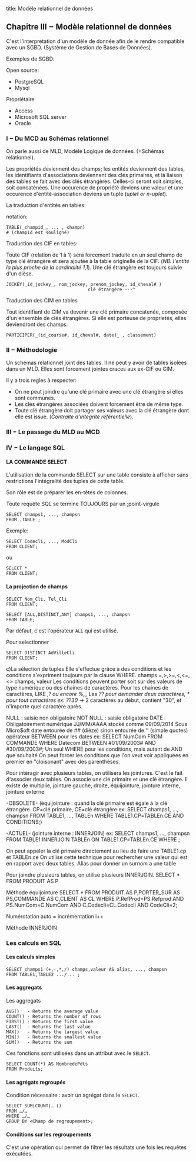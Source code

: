 title: Modèle relationnel de données

## Chapitre III − Modèle relationnel de données

C'est l'interpretation d'un modèle de donnée afin de le rendre compatible 
avec un SGBD. (Système de Gestion de Bases de Données). 

Exemples de SGBD:

Open source:

* PostgreSQL
* Mysql

Propriétaire

* Access
* Microsoft SQL server
* Oracle

### I − Du MCD au Schémas relationnel 

On parle aussi de MLD, Modèle Logique de données. (=Schémas relationnel). 

Les propriétés deviennent des champs; les entités deviennent des tables, 
les identifiants d'associations deviennent des clés primaires, et la 
liaison des tables se fait avec des clés étrangères. Celles-ci seront soit 
simples, soit concaténées. Une occurence de propriété deviens une valeur 
et une occurence d'entité-association deviens un tuple (*uplet or n-uplet*). 

La traduction d'entités en tables: 

notation:

~~~
TABLE(_champid_, ... , champn)
# (champid est souligné)
~~~

Traduction des CIF en tables: 

Toute CIF (relation de 1 à 1) sera forcement traduite en un seul champ de 
type clé étrangère et sera ajoutée à la table originelle de la CIF. (*NB: 
l'entité la plus proche de la cardinalité 1,1*). Une clé étrangère est 
toujours suivie d'un dièse. 

~~~
JOCKEY(_id_jockey_, nom_jockey, prenom_jockey, id_cheval# )
                               clé étrangère ---^
~~~

Traduction des CIM en tables

Tout identifiant de CIM va devenir une clé primaire concatenée, composée 
d'un ensemble de clés étrangères. Si elle est porteuse de proprietés, 
elles deviendront des champs. 

~~~
PARTICIPER(_(id_course#, id_cheval#, date)_ , classement)
~~~

### II − Méthodologie

Un schémas relationnel joint des tables. Il ne peut y avoir de tables 
isolées dans un MLD. Elles sont forcement jointes craces aux ex-CIF ou CIM. 

Il y a trois regles à respecter:

* On ne peut joindre qu'une clé primaire avec une clé étrangère si 
    elles sont communes. 
* Les clés étrangères associées doivent forcement être de même type. 
* Toute clé étrangère doit partager ses valeurs avec la clé étrangère 
dont elle est issue. (*Contraite d'integrité référentielle*). 

### III − Le passage du MLD au MCD

### IV − Le langage SQL


####  LA COMMANDE SELECT

L'utilisation de la commande SELECT sur une table consiste à afficher sans 
restrictions l'intégralité des tuples de cette table.

Son rôle est de préparer les en-têtes de colonnes. 

Toute requête SQL se termine TOUJOURS par un ;point-virgule

~~~
SELECT champs1, ..., champsn
FROM .TABLE ;
~~~

Exemple:

~~~
SELECT Codecli, ..., ModCli
FROM CLIENT;
~~~

ou

~~~
SELECT *
FROM CLIENT;
~~~

#### La projection de champs

~~~
SELECT Nom_Cli, Tel_Cli 
FROM CLIENT;
~~~

~~~
SELECT [ALL,DISTINCT,ANY] champs1, ..., champsn 
FROM TABLE;
~~~

Par défaut, c'est l'opérateur `ALL` qui est utilisé. 

Pour selectionner 

~~~
SELECT DISTINCT AdVilleCli 
FROM CLIENT;
~~~

c)La sélection de tuples
Elle s'effectue grâce à des conditions et les conditions s'expriment toujours par la clause WHERE.
champs =,>,>=,<,<=,<> champs, valeur
Les conditions peuvent porter soit sur des valeurs de type numérique ou des chaines de caractères.
Pour les chaines de caractères, LIKE *,? ou encore %,_
Les ?? pour demander deux caractères, * pour tout caractères
ex: ??30* -> 2 caractères au début, contient "30", et n'importe quel caractère après.

NULL : saisie non obligatoire
NOT NULL : saisie obligatoire
DATE : Obligatoirement numérique
JJ/MM/AAAA
stocké comme 09/09/2014
Sous Micro$oft date entourée de ## (dièze)
sinon entourée de '' (simple quotes)
opérateur BETWEEN pour les dates
ex: SELECT NumCom FROM COMMANDE WHERE Datecom BETWEEN #01/09/2003# AND #30/09/2003#;
Un seul WHERE pour les conditions, mais autant de AND que souhaité
On peut forcer les conditions que l'on veut voir appliquées en premier en "cloisonant" avec des parenthèses.

Pour intéragir avec plusieurs tables, on utilisera les jointures.
C'est le fait d'associer deux tables. On associe une clé primaire et une clé étrangère. Il existe de multiplie, jointure gauche, droite, équijointure, jointure interne, jointure externe

-OBSOLETE-
(équijointure : quand la clé primaire est égale à la clé étrangère. CP=clé primaire, CE=clé étrangère
ex: SELECT champs1, ..., champsn FROM TABLE1, ..., TABLEn WHERE TABLE1.CP=TABLEn.CE AND CONDITIONS;)

-ACTUEL-
(jointure interne : INNERJOIN)
ex:
SELECT champs1, ..., champsn FROM TABLE1 INNERJOIN TABLEn ON TABLE1.CP=TABLEn.CE WHERE <conditions>;

On peut appeler la clé primaire directement au lieu de faire une TABLE1.cp et TABLEn.ce
On utilise cette technique pour rechercher une valeur qui est en rapport avec deux tables.
Alias pour donner un surnom a une table


Pour joindre plusieurs tables, on utilise plusieurs INNERJOIN.
SELECT * FROM PRODUIT AS P

Méthode équijointure
SELECT * FROM PRODUIT AS P,PORTER_SUR AS PS,COMMANDE AS C,CLIENT AS CL WHERE P.RefProd=PS.Refprod AND PS.NumCom=C.NumCom AND C.Codecli=CL.Codecli AND CodeCli=2;

Numérotation auto = incrémentation i++

Méthode INNERJOIN


### Les calculs en SQL

#### Les calculs simples

~~~
SELECT champs1 (+,-,*,/) champs,valeur AS alias, ..., champsn
FROM TABLE1,TABLE2 .../... ;
~~~

#### Les aggregats

Les aggregats 

~~~
AVG()   - Returns the average value
COUNT() - Returns the number of rows
FIRST() - Returns the first value
LAST()  - Returns the last value
MAX()   - Returns the largest value
MIN()   - Returns the smallest value
SUM()   - Returns the sum
~~~

Ces fonctions sont utilisées dans un attribut avec le `SELECT`. 

~~~
SELECT COUNT(*) AS NombredePdts 
FROM Produits;
~~~

#### Les agrégats regroupés

Condition nécessaire : avoir un agrégat dans le `SELECT`. 

~~~
SELECT SUM|COUNT|… ()
FROM …/…
WHERE …/…
GROUP BY <Champ de regroupement>;
~~~

#### Conditions sur les regroupements

C'est une opération qui permet de filtrer les résultats une fois les 
requêtes exécutées. 
